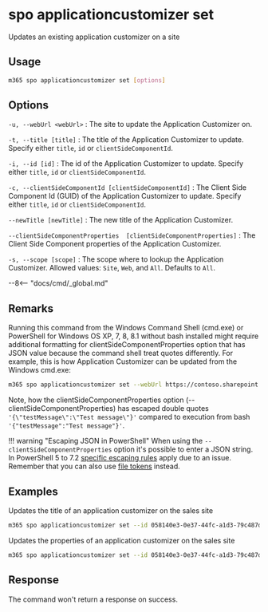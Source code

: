 # spo applicationcustomizer set

Updates an existing application customizer on a site

## Usage

```sh
m365 spo applicationcustomizer set [options]
```

## Options

`-u, --webUrl <webUrl>`
: The site to update the Application Customizer on.

`-t, --title [title]`
: The title of the Application Customizer to update. Specify either `title`, `id` or `clientSideComponentId`.

`-i, --id [id]`
: The id of the Application Customizer to update. Specify either `title`, `id` or `clientSideComponentId`.

`-c, --clientSideComponentId [clientSideComponentId]`
: The Client Side Component Id (GUID) of the Application Customizer to update. Specify either `title`, `id` or `clientSideComponentId`.

`--newTitle [newTitle]`
: The new title of the Application Customizer.

`--clientSideComponentProperties  [clientSideComponentProperties]`
: The Client Side Component properties of the Application Customizer.

`-s, --scope [scope]`
: The scope where to lookup the Application Customizer. Allowed values: `Site`, `Web`, and `All`. Defaults to `All`.

--8<-- "docs/cmd/_global.md"

## Remarks

Running this command from the Windows Command Shell (cmd.exe) or PowerShell for Windows OS XP, 7, 8, 8.1 without bash installed might require additional formatting for clientSideComponentProperties option that has JSON value because the command shell treat quotes differently. For example, this is how Application Customizer can be updated from the Windows cmd.exe:

```sh
m365 spo applicationcustomizer set --webUrl https://contoso.sharepoint.com/sites/sales --id b41916e7-e69d-467f-b37f-ff8ecf8f99f2 --newTitle "Some customizer" --clientSideComponentProperties '{\"testMessage\":\"Test message\"}'
```

Note, how the clientSideComponentProperties option (--clientSideComponentProperties) has escaped double quotes `'{\"testMessage\":\"Test message\"}'` compared to execution from bash `'{"testMessage":"Test message"}'`.

!!! warning "Escaping JSON in PowerShell"
    When using the `--clientSideComponentProperties` option it's possible to enter a JSON string. In PowerShell 5 to 7.2 [specific escaping rules](./../../../user-guide/using-cli.md#escaping-double-quotes-in-powershell) apply due to an issue. Remember that you can also use [file tokens](./../../../user-guide/using-cli.md#passing-complex-content-into-cli-options) instead.

## Examples

Updates the title of an application customizer on the sales site

```sh
m365 spo applicationcustomizer set --id 058140e3-0e37-44fc-a1d3-79c487d371a3 --newTitle "Some customizer" --webUrl https://contoso.sharepoint.com/sites/sales
```

Updates the properties of an application customizer on the sales site

```sh
m365 spo applicationcustomizer set --id 058140e3-0e37-44fc-a1d3-79c487d371a3 --clientSideComponentProperties '{ "testMessage": "Test message" }' --webUrl https://contoso.sharepoint.com/sites/sales
```

## Response

The command won't return a response on success.
